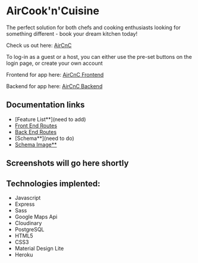 
# AirCook'n'Cuisine
The perfect solution for both chefs and cooking enthusiasts looking for something different - book your dream kitchen today!

Check us out here: [AirCnC](http://www.aircnc.us/)

To log-in as a guest or a host, you can either use the pre-set buttons on the login page, or create your own account 

Frontend for app here: [AirCnC Frontend](https://github.com/JoshuaCachola/Rework-front)

Backend for app here: [AirCnC Backend](https://github.com/JoshuaCachola/Rework-back)

## Documentation links
- [Feature List**](need to add)
- [Front End Routes](https://github.com/JoshuaCachola/Rework-front/blob/master/Documentation/frontend-routes.md)
- [Back End Routes](https://github.com/JoshuaCachola/Rework-front/blob/master/Documentation/backend-routes.md)
- [Schema**](need to do)
- [Schema Image**](https://github.com/JoshuaCachola/Rework-front/blob/master/Documentation/Schema.png)

## Screenshots will go here shortly




## Technologies implented:
  - Javascript
  - Express
  - Sass
  - Google Maps Api
  - Cloudinary
  - PostgreSQL
  - HTML5
  - CSS3
  - Material Design Lite
  - Heroku
